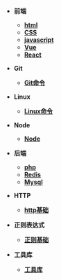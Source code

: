 - **前端**
  - **[html](html/html.md)**
  - **[CSS](css/index)**
  - **[javascript](javascript/index)**
  - **[Vue](vue/index.md)**
  - **[React](React/index.md)**
- **Git**
  - **[Git命令](Git/index)**



- **Linux**
  - **[Linux命令](linux/index.md)**



- **Node**
  - **[Node](node/index.md)**


- **后端**
  - **[php](php/index.md)**
  - **[Redis](Cache/index.md)**
  - **[Mysql](mysql/index.md)**



- **HTTP**
  - **[http基础](HTTP/index)**


- **正则表达式**
  - **[正则基础](RegExp/index.md)**
- **工具库**
  - **[工具库](Tool/index)**


